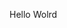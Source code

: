 Hello Wolrd


























































































































































































































































































































































































































































































































































































































































































































































































































































































































































































































































































































































































































































































































































































































































































































































































































































































































































































